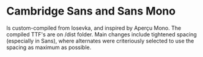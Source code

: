 # Cambridge Sans and Sans Mono
Is custom-compiled from Iosevka, and inspired by Aperçu Mono.
The compiled TTF's are on /dist folder.
Main changes include tightened spacing (especially in Sans), where alternates were
criteriously selected to use the spacing as maximum as possible.
